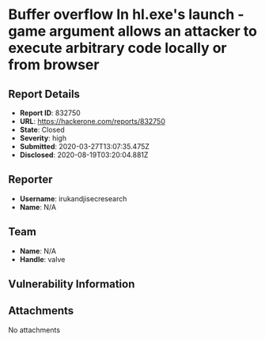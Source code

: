 # Buffer overflow In hl.exe's launch -game argument allows an attacker to execute arbitrary code locally or from browser

## Report Details
- **Report ID**: 832750
- **URL**: https://hackerone.com/reports/832750
- **State**: Closed
- **Severity**: high
- **Submitted**: 2020-03-27T13:07:35.475Z
- **Disclosed**: 2020-08-19T03:20:04.881Z

## Reporter
- **Username**: irukandjisecresearch
- **Name**: N/A

## Team
- **Name**: N/A
- **Handle**: valve

## Vulnerability Information


## Attachments
No attachments
